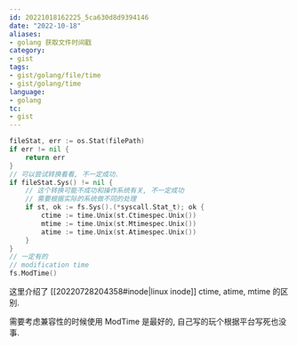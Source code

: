 ```yaml
---
id: 20221018162225_5ca630d8d9394146
date: "2022-10-18"
aliases:
- golang 获取文件时间戳
category:
- gist
tags:
- gist/golang/file/time
- gist/golang/time
language:
- golang
tc:
- gist
---
```


```go
fileStat, err := os.Stat(filePath)
if err != nil {
	return err
}
// 可以尝试转换看看, 不一定成功.
if fileStat.Sys() != nil {
    // 这个转换可能不成功和操作系统有关, 不一定成功
    // 需要根据实际的系统做不同的处理
    if st, ok := fs.Sys().(*syscall.Stat_t); ok {
        ctime := time.Unix(st.Ctimespec.Unix())
    	mtime := time.Unix(st.Mtimespec.Unix())
    	atime := time.Unix(st.Atimespec.Unix())
    }
}
// 一定有的
// modification time
fs.ModTime()
```

这里介绍了 [[20220728204358#inode|linux inode]]
    ctime, atime, mtime 的区别.

需要考虑兼容性的时候使用 ModTime 是最好的, 自己写的玩个根据平台写死也没事.
